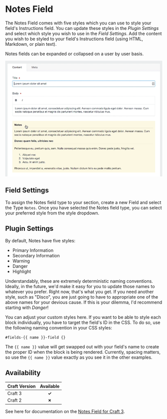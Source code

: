 # Notes Field

The Notes Field comes with five styles which you can use to style your field's Instructions field.  You can update these styles in the _Plugin Settings_ and select which style you wish to use in the _Field Settings_.  Add the content you wish to be styled to your field's Instructions field (using HTML, Markdown, or plain text).

Notes fields can be expanded or collapsed on a user by user basis.

![Notes field can be expanded or collapsed](./../images/fields/sprout-notes-collapse.gif)

## Field Settings

To assign the Notes field type to your section, create a new Field and select the Type `Notes`.  Once you have selected the Notes field type, you can select your preferred style from the style dropdown.

## Plugin Settings

By default, Notes have five styles:

* Primary Information
* Secondary Information
* Warning
* Danger
* Highlight

Understandably, these are extremely deterministic naming conventions.  Ideally, in the future, we'd make it easy for you to update those names to whatever you prefer.  Right now, that's what you get. If you need another style, such as "Disco", you are just going to have to appropriate one of the above names for your devious cause.  If this is your dilemma, I'd recommend starting with _Danger_!

You can adjust your custom styles here.  If you want to be able to style each block individually, you have to target the field's ID in the CSS.  To do so, use the following naming convention in your CSS styles:

``` twig
#fields-{{ name }}-field {}
```

The `{{ name }}` value will get swapped out with your field's name to create the proper ID when the block is being rendered.  Currently, spacing matters, so use the `{{ name }}` value exactly as you see it in the other examples.

## Availability

| Craft Version | Available |
|:------------- |:---------:|
| Craft 3       | **✓** |
| Craft 2       | **✗** |

See here for documentation on the [Notes Field for Craft 3](./notes-field.html).

